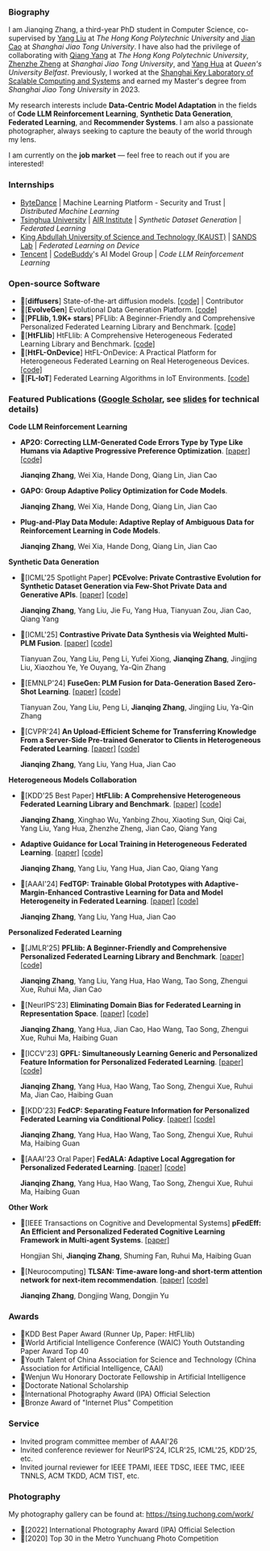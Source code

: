 ### Biography

I am Jianqing Zhang, a third-year PhD student in Computer Science, co-supervised by [Yang Liu](https://sites.google.com/site/yangliuveronica/) at _The Hong Kong Polytechnic University_ and [Jian Cao](https://scholar.google.com/citations?hl=zh-CN&user=aEacdCQAAAAJ) at _Shanghai Jiao Tong University_. I have also had the privilege of collaborating with [Qiang Yang](https://scholar.google.com/citations?user=1LxWZLQAAAAJ&hl=en&oi=ao) at _The Hong Kong Polytechnic University_, [Zhenzhe Zheng](https://scholar.google.com/citations?hl=en&user=kx_5xxEAAAAJ) at _Shanghai Jiao Tong University_, and [Yang Hua](https://scholar.google.com/citations?hl=zh-CN&user=N0tFi8MAAAAJ) at _Queen's University Belfast_. Previously, I worked at the [Shanghai Key Laboratory of Scalable Computing and Systems](https://tcloud.sjtu.edu.cn/) and earned my Master's degree from _Shanghai Jiao Tong University_ in 2023.

My research interests include **Data-Centric Model Adaptation** in the fields of **Code LLM Reinforcement Learning**, **Synthetic Data Generation**, **Federated Learning**, and **Recommender Systems**. I am also a passionate photographer, always seeking to capture the beauty of the world through my lens.

I am currently on the **job market** — feel free to reach out if you are interested!


### Internships

- [ByteDance](https://www.bytedance.com/en) | Machine Learning Platform - Security and Trust | *Distributed Machine Learning*
- [Tsinghua University](https://www.tsinghua.edu.cn/en/) | [AIR Institute](https://air.tsinghua.edu.cn/en/) | *Synthetic Dataset Generation* | *Federated Learning* 
- [King Abdullah University of Science and Technology (KAUST)](https://www.kaust.edu.sa/en/) | [SANDS Lab](https://sands.kaust.edu.sa/#sands) | *Federated Learning on Device* 
- [Tencent](https://www.tencent.com/) | [CodeBuddy](https://www.codebuddy.ai/)'s AI Model Group | *Code LLM Reinforcement Learning*

### Open-source Software

- 🎉\[**diffusers**\] State-of-the-art diffusion models. [\[code\]](https://github.com/huggingface/diffusers/tree/v0.29.2-patch) | Contributor
- 🎉\[**EvolveGen**\] Evolutional Data Generation Platform. [\[code\]](https://github.com/TsingZ0/EvolveGen)
- 🎉\[**PFLlib, 1.9K+ stars**\] PFLlib: A Beginner-Friendly and Comprehensive Personalized Federated Learning Library and Benchmark. [\[code\]](https://github.com/TsingZ0/PFLlib)
- 🎉\[**HtFLlib**\] HtFLlib: A Comprehensive Heterogeneous Federated Learning Library and Benchmark. [\[code\]](https://github.com/TsingZ0/HtFL)
- 🎉\[**HtFL-OnDevice**\] HtFL-OnDevice: A Practical Platform for Heterogeneous Federated Learning on Real Heterogeneous Devices. [\[code\]](https://github.com/TsingZ0/HtFL-OnDevice)
- 🎉\[**FL-IoT**\] Federated Learning Algorithms in IoT Environments. [\[code\]](https://github.com/TsingZ0/FL-IoT)


### Featured Publications ([Google Scholar](https://scholar.google.com/citations?user=lppe2vwAAAAJ), see [slides](./slides_for_summary.pdf) for technical details)

**Code LLM Reinforcement Learning**

- **AP2O: Correcting LLM-Generated Code Errors Type by Type Like Humans via Adaptive Progressive Preference Optimization**. [\[paper\]]() [\[code\]](https://github.com/TsingZ0/AP2O)

    **Jianqing Zhang**, Wei Xia, Hande Dong, Qiang Lin, Jian Cao

- **GAPO: Group Adaptive Policy Optimization for Code Models**. 

    **Jianqing Zhang**, Wei Xia, Hande Dong, Qiang Lin, Jian Cao

- **Plug-and-Play Data Module: Adaptive Replay of Ambiguous Data for Reinforcement Learning in Code Models**. 

    **Jianqing Zhang**, Wei Xia, Hande Dong, Qiang Lin, Jian Cao

**Synthetic Data Generation**
- 🎉\[ICML'25 Spotlight Paper\] **PCEvolve: Private Contrastive Evolution for Synthetic Dataset Generation via Few-Shot Private Data and Generative APIs**. [\[paper\]](https://arxiv.org/abs/2506.05407) [\[code\]](https://github.com/TsingZ0/PCEvolve)

    **Jianqing Zhang**, Yang Liu, Jie Fu, Yang Hua, Tianyuan Zou, Jian Cao, Qiang Yang 
- 🎉\[ICML'25\] **Contrastive Private Data Synthesis via Weighted Multi-PLM Fusion**. [\[paper\]](https://arxiv.org/pdf/2502.00245) [\[code\]](https://github.com/LindaLydia/WASP)

    Tianyuan Zou, Yang Liu, Peng Li, Yufei Xiong, **Jianqing Zhang**, Jingjing Liu, Xiaozhou Ye, Ye Ouyang, Ya-Qin Zhang 
- 🎉\[EMNLP'24\] **FuseGen: PLM Fusion for Data-Generation Based Zero-Shot Learning**. [\[paper\]](https://arxiv.org/abs/2406.12527) [\[code\]](https://github.com/LindaLydia/FuseGen)

    Tianyuan Zou, Yang Liu, Peng Li, **Jianqing Zhang**, Jingjing Liu, Ya-Qin Zhang 
- 🎉\[CVPR'24\] **An Upload-Efficient Scheme for Transferring Knowledge From a Server-Side Pre-trained Generator to Clients in Heterogeneous Federated Learning**. [\[paper\]](https://arxiv.org/abs/2403.15760) [\[code\]](https://github.com/TsingZ0/FedKTL)

    **Jianqing Zhang**, Yang Liu, Yang Hua, Jian Cao 

**Heterogeneous Models Collaboration**
- 🎉\[KDD'25 Best Paper\] **HtFLlib: A Comprehensive Heterogeneous Federated Learning Library and Benchmark**. [\[paper\]](http://arxiv.org/abs/2506.03954) [\[code\]](https://github.com/TsingZ0/HtFL)

    **Jianqing Zhang**, Xinghao Wu, Yanbing Zhou, Xiaoting Sun, Qiqi Cai, Yang Liu, Yang Hua, Zhenzhe Zheng, Jian Cao, Qiang Yang
- **Adaptive Guidance for Local Training in Heterogeneous Federated Learning**. [\[paper\]](https://arxiv.org/abs/2410.06490) [\[code\]](https://github.com/TsingZ0/FedL2G)

    **Jianqing Zhang**, Yang Liu, Yang Hua, Jian Cao, Qiang Yang 
- 🎉\[AAAI'24\] **FedTGP: Trainable Global Prototypes with Adaptive-Margin-Enhanced Contrastive Learning for Data and Model Heterogeneity in Federated Learning**. [\[paper\]](https://arxiv.org/abs/2401.03230) [\[code\]](https://github.com/TsingZ0/FedTGP)

    **Jianqing Zhang**, Yang Liu, Yang Hua, Jian Cao 

**Personalized Federated Learning**
- 🎉\[JMLR'25\] **PFLlib: A Beginner-Friendly and Comprehensive Personalized Federated Learning Library and Benchmark**. [\[paper\]](https://www.jmlr.org/papers/v26/23-1634.html) [\[code\]](https://github.com/TsingZ0/PFLlib)

    **Jianqing Zhang**, Yang Liu, Yang Hua, Hao Wang, Tao Song, Zhengui Xue, Ruhui Ma, Jian Cao
- 🎉\[NeurIPS'23\] **Eliminating Domain Bias for Federated Learning in Representation Space**. [\[paper\]](https://arxiv.org/abs/2311.14975) [\[code\]](https://github.com/TsingZ0/DBE)

    **Jianqing Zhang**, Yang Hua, Jian Cao, Hao Wang, Tao Song, Zhengui Xue, Ruhui Ma, Haibing Guan 
- 🎉\[ICCV'23\] **GPFL: Simultaneously Learning Generic and Personalized Feature Information for Personalized Federated Learning**. [\[paper\]](https://arxiv.org/pdf/2308.10279v3.pdf) [\[code\]](https://github.com/TsingZ0/GPFL)

    **Jianqing Zhang**, Yang Hua, Hao Wang, Tao Song, Zhengui Xue, Ruhui Ma, Jian Cao, Haibing Guan 
- 🎉\[KDD'23\] **FedCP: Separating Feature Information for Personalized Federated Learning via Conditional Policy**. [\[paper\]](https://arxiv.org/pdf/2307.01217v2.pdf) [\[code\]](https://github.com/TsingZ0/FedCP)

    **Jianqing Zhang**, Yang Hua, Hao Wang, Tao Song, Zhengui Xue, Ruhui Ma, Haibing Guan 
- 🎉\[AAAI'23 Oral Paper\] **FedALA: Adaptive Local Aggregation for Personalized Federated Learning**. [\[paper\]](https://arxiv.org/pdf/2212.01197v4.pdf) [\[code\]](https://github.com/TsingZ0/FedALA)

    **Jianqing Zhang**, Yang Hua, Hao Wang, Tao Song, Zhengui Xue, Ruhui Ma, Haibing Guan 

**Other Work**
- 🎉\[IEEE Transactions on Cognitive and Developmental Systems\] **pFedEff: An Efficient and Personalized Federated Cognitive Learning Framework in Multi-agent Systems**. [\[paper\]](https://ieeexplore.ieee.org/abstract/document/10163405/)

    Hongjian Shi, **Jianqing Zhang**, Shuming Fan, Ruhui Ma, Haibing Guan 
- 🎉\[Neurocomputing\] **TLSAN: Time-aware long-and short-term attention network for next-item recommendation**. [\[paper\]](https://doi.org/10.1016/j.neucom.2021.02.015) [\[code\]](https://github.com/TsingZ0/TLSAN)

    **Jianqing Zhang**, Dongjing Wang, Dongjin Yu 


### Awards

- 🎉KDD Best Paper Award (Runner Up, Paper: HtFLlib)
- 🎉World Artificial Intelligence Conference (WAIC) Youth Outstanding Paper Award Top 40
- 🎉Youth Talent of China Association for Science and Technology (China Association for Artificial Intelligence, CAAI)
- 🎉Wenjun Wu Honorary Doctorate Fellowship in Artificial Intelligence
- 🎉Doctorate National Scholarship
- 🎉International Photography Award (IPA) Official Selection
- 🎉Bronze Award of "Internet Plus" Competition


### Service

- Invited program committee member of AAAI'26
- Invited conference reviewer for NeurIPS'24, ICLR'25, ICML'25, KDD'25, etc.
- Invited journal reviewer for IEEE TPAMI, IEEE TDSC, IEEE TMC, IEEE TNNLS, ACM TKDD, ACM TIST, etc.


### Photography

My photography gallery can be found at: https://tsing.tuchong.com/work/

- 🎉\[2022\] International Photography Award (IPA) Official Selection
- 🎉\[2020\] Top 30 in the Metro Yunchuang Photo Competition
